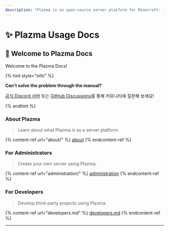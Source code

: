 ```yaml
---
description: "Plazma is an open-source server platform for Minecraft: Java Edition that adds experimental optimization based on paper and customization features using various game mechanisms."
---
```


# ✨ Plazma Usage Docs

## 👋 Welcome to Plazma Docs

Welcome to the Plazma Docs!

{% hint style="info" %}

**Can't solve the problem through the manual?**

[공식 Discord 서버](https://discord.gg/MmfC52K8A8) 또는 [GitHub Discussions](https://github.com/PlazmaMC/PlazmaBukkit/discussions)를 통해 커뮤니티에 질문해 보세요!

{% endhint %}

### About Plazma

> Learn about what Plazma is as a server platform.

{% content-ref url="about/" %}
[about](about/)
{% endcontent-ref %}

### For Administrators

> Create your own server using Plazma.

{% content-ref url="administration/" %}
[administration](administration/)
{% endcontent-ref %}

### For Developers

> Develop third-party projects using Plazma.

{% content-ref url="developers.md" %}
[developers.md](developers.md)
{% endcontent-ref %}

***
